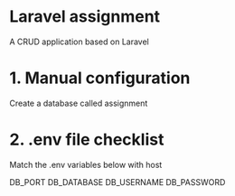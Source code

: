 # Laravel assignment
 A CRUD application based on Laravel

# 1. Manual configuration
 Create a database called assignment

# 2. .env file checklist
 Match the .env variables below with host

 DB_PORT
 DB_DATABASE
 DB_USERNAME
 DB_PASSWORD



